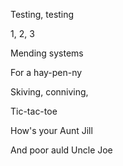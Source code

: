 Testing, testing

1, 2, 3

Mending systems

For a hay-pen-ny


Skiving, conniving,

Tic-tac-toe

How's your Aunt Jill

And poor auld Uncle Joe
